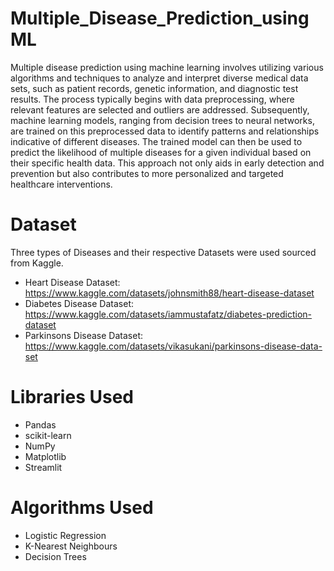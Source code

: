 # Multiple_Disease_Prediction_using ML
Multiple disease prediction using machine learning involves utilizing various algorithms and techniques to analyze and interpret diverse medical data sets, such as patient records, genetic information, and diagnostic test results. The process typically begins with data preprocessing, where relevant features are selected and outliers are addressed. Subsequently, machine learning models, ranging from decision trees to neural networks, are trained on this preprocessed data to identify patterns and relationships indicative of different diseases. The trained model can then be used to predict the likelihood of multiple diseases for a given individual based on their specific health data. This approach not only aids in early detection and prevention but also contributes to more personalized and targeted healthcare interventions.

# Dataset
Three types of Diseases and their respective Datasets were used sourced from Kaggle.
- Heart Disease Dataset: https://www.kaggle.com/datasets/johnsmith88/heart-disease-dataset
- Diabetes Disease Dataset: https://www.kaggle.com/datasets/iammustafatz/diabetes-prediction-dataset
- Parkinsons Disease Dataset: https://www.kaggle.com/datasets/vikasukani/parkinsons-disease-data-set

# Libraries Used
- Pandas
- scikit-learn
- NumPy
- Matplotlib
- Streamlit

# Algorithms Used
- Logistic Regression
- K-Nearest Neighbours
- Decision Trees
